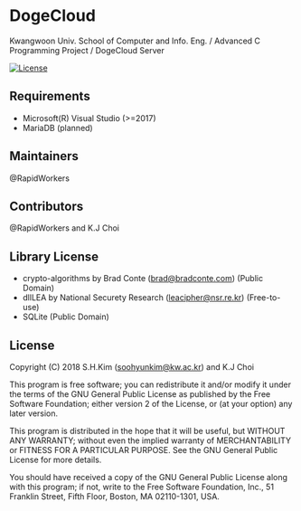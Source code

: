 # DogeCloud
Kwangwoon Univ. School of Computer and Info. Eng. / Advanced C Programming Project / DogeCloud Server

[![License](http://img.shields.io/badge/license-GNU%20LGPL-brightgreen.svg)](http://www.gnu.org/licenses/gpl.html)

## Requirements
* Microsoft(R) Visual Studio (>=2017)
* MariaDB (planned)

## Maintainers
@RapidWorkers

## Contributors
@RapidWorkers and K.J Choi

## Library License
* crypto-algorithms by Brad Conte (brad@bradconte.com) (Public Domain)
* dllLEA by National Securety Research (leacipher@nsr.re.kr) (Free-to-use)
* SQLite (Public Domain)

## License
Copyright (C) 2018 S.H.Kim (soohyunkim@kw.ac.kr) and K.J Choi

This program is free software; you can redistribute it and/or
modify it under the terms of the GNU General Public License
as published by the Free Software Foundation; either version 2
of the License, or (at your option) any later version.

This program is distributed in the hope that it will be useful,
but WITHOUT ANY WARRANTY; without even the implied warranty of
MERCHANTABILITY or FITNESS FOR A PARTICULAR PURPOSE.  See the
GNU General Public License for more details.

You should have received a copy of the GNU General Public License
along with this program; if not, write to the Free Software
Foundation, Inc., 51 Franklin Street, Fifth Floor, Boston, MA  02110-1301, USA.